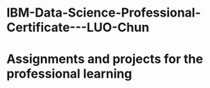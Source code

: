 # IBM-Data-Science-Professional-Certificate---LUO-Chun
# Assignments and projects for the professional learning
